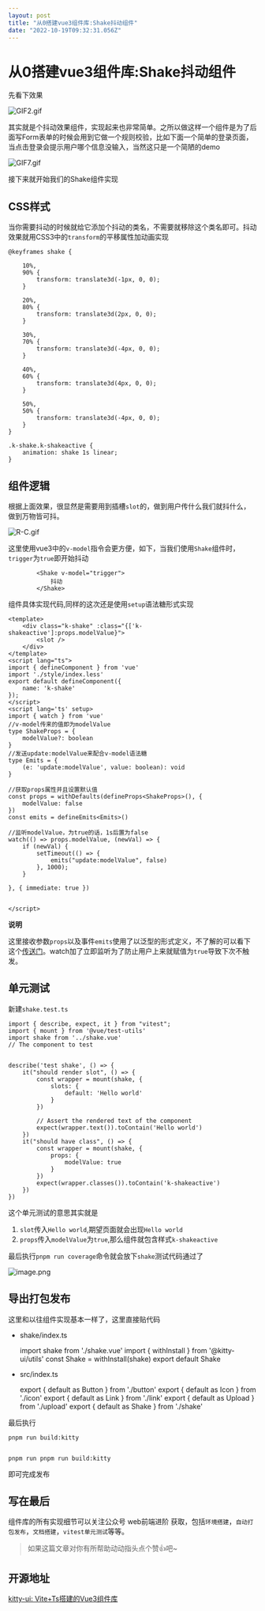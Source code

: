```yaml
---
layout: post
title: "从0搭建vue3组件库:Shake抖动组件"
date: "2022-10-19T09:32:31.056Z"
---
```

从0搭建vue3组件库:Shake抖动组件
=====================

先看下效果

![GIF2.gif](https://p1-juejin.byteimg.com/tos-cn-i-k3u1fbpfcp/d944017b59b64be890c017c1619d2e2d~tplv-k3u1fbpfcp-watermark.image?)

其实就是个抖动效果组件，实现起来也非常简单。之所以做这样一个组件是为了后面写Form表单的时候会用到它做一个规则校验，比如下面一个简单的登录页面，当点击登录会提示用户哪个信息没输入，当然这只是一个简陋的demo

![GIF7.gif](https://p1-juejin.byteimg.com/tos-cn-i-k3u1fbpfcp/315a74f5ca1a46b1a91164eaf27e4bd1~tplv-k3u1fbpfcp-watermark.image?)

接下来就开始我们的Shake组件实现

CSS样式
-----

当你需要抖动的时候就给它添加个抖动的类名，不需要就移除这个类名即可。抖动效果就用CSS3中的`transform`的平移属性加动画实现

    @keyframes shake {
    
        10%,
        90% {
            transform: translate3d(-1px, 0, 0);
        }
    
        20%,
        80% {
            transform: translate3d(2px, 0, 0);
        }
    
        30%,
        70% {
            transform: translate3d(-4px, 0, 0);
        }
    
        40%,
        60% {
            transform: translate3d(4px, 0, 0);
        }
    
        50%,
        50% {
            transform: translate3d(-4px, 0, 0);
        }
    }
    
    .k-shake.k-shakeactive {
        animation: shake 1s linear;
    }
    
    

组件逻辑
----

根据上面效果，很显然是需要用到插槽`slot`的，做到用户传什么我们就抖什么，做到万物皆可抖。

![R-C.gif](https://p9-juejin.byteimg.com/tos-cn-i-k3u1fbpfcp/e09b0dfced5f4c76970a5eb7b0bd10b4~tplv-k3u1fbpfcp-watermark.image?)

这里使用vue3中的`v-model`指令会更方便，如下，当我们使用`Shake`组件时，`trigger`为`true`即开始抖动

            <Shake v-model="trigger">
                抖动
            </Shake>
    

组件具体实现代码,同样的这次还是使用`setup`语法糖形式实现

    <template>
        <div class="k-shake" :class="{['k-shakeactive']:props.modelValue}">
            <slot />
        </div>
    </template>
    <script lang="ts">
    import { defineComponent } from 'vue'
    import './style/index.less'
    export default defineComponent({
        name: 'k-shake'
    });
    </script>
    <script lang='ts' setup>
    import { watch } from 'vue'
    //v-model传来的值即为modelValue
    type ShakeProps = {
        modelValue?: boolean
    }
    //发送update:modelValue来配合v-model语法糖
    type Emits = {
        (e: 'update:modelValue', value: boolean): void
    }
    
    //获取props属性并且设置默认值
    const props = withDefaults(defineProps<ShakeProps>(), {
        modelValue: false
    })
    const emits = defineEmits<Emits>()
    
    //监听modelValue，为true的话，1s后置为false
    watch(() => props.modelValue, (newVal) => {
        if (newVal) {
            setTimeout(() => {
                emits("update:modelValue", false)
            }, 1000);
        }
    
    }, { immediate: true })
    
    
    </script>
    
    

**说明**

这里接收参数`props`以及事件`emits`使用了以泛型的形式定义，不了解的可以看下这个[传送门](https://cn.vuejs.org/api/sfc-script-setup.html#typescript-only-features)。watch加了立即监听为了防止用户上来就赋值为`true`导致下次不触发。

单元测试
----

新建`shake.test.ts`

    import { describe, expect, it } from "vitest";
    import { mount } from '@vue/test-utils'
    import shake from '../shake.vue'
    // The component to test
    
    
    describe('test shake', () => {
        it("should render slot", () => {
            const wrapper = mount(shake, {
                slots: {
                    default: 'Hello world'
                }
            })
    
            // Assert the rendered text of the component
            expect(wrapper.text()).toContain('Hello world')
        })
        it("should have class", () => {
            const wrapper = mount(shake, {
                props: {
                    modelValue: true
                }
            })
            expect(wrapper.classes()).toContain('k-shakeactive')
        })
    })
    

这个单元测试的意思其实就是

1.  `slot`传入`Hello world`,期望页面就会出现`Hello world`
2.  `props`传入`modelValue`为`true`,那么组件就包含样式`k-shakeactive`

最后执行`pnpm run coverage`命令就会放下`shake`测试代码通过了

![image.png](https://p6-juejin.byteimg.com/tos-cn-i-k3u1fbpfcp/beeb5418ab954cbe9a9ed8ad5f6165c3~tplv-k3u1fbpfcp-watermark.image?)

导出打包发布
------

这里和以往组件实现基本一样了，这里直接贴代码

*   shake/index.ts

    import shake from './shake.vue'
    import { withInstall } from '@kitty-ui/utils'
    const Shake = withInstall(shake)
    export default Shake
    

*   src/index.ts

    export { default as Button } from './button'
    export { default as Icon } from './icon'
    export { default as Link } from './link'
    export { default as Upload } from './upload'
    export { default as Shake } from './shake'
    

最后执行

    pnpm run build:kitty
    

    pnpm run pnpm run build:kitty
    

即可完成发布

写在最后
----

组件库的所有实现细节可以关注公众号 web前端进阶 获取，包括`环境搭建`，`自动打包发布`，`文档搭建`，`vitest单元测试`等等。

> 如果这篇文章对你有所帮助动动指头点个赞👍吧~

开源地址
----

[kitty-ui: Vite+Ts搭建的Vue3组件库](https://gitee.com/geeksdidi/kittyui)